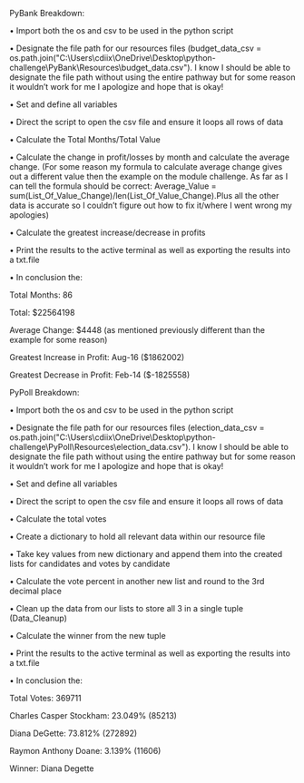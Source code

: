 PyBank Breakdown:

•	Import both the os and csv to be used in the python script

•	Designate the file path for our resources files (budget_data_csv = os.path.join("C:\\Users\\cdiix\\OneDrive\\Desktop\\python-challenge\\PyBank\\Resources\\budget_data.csv"). I know I should be able to designate the file path without using the entire pathway but for some reason it wouldn’t work for me I apologize and hope that is okay!

•	Set and define all variables

•	Direct the script to open the csv file and ensure it loops all rows of data

•	Calculate the Total Months/Total Value

•	Calculate the change in profit/losses by month and calculate the average change. (For some reason my formula to calculate average change gives out a different value then the example on the module challenge. As far as I can tell the formula should be correct: Average_Value = sum(List_Of_Value_Change)/len(List_Of_Value_Change).Plus all the other data is accurate so I couldn’t figure out how to fix it/where I went wrong my apologies)

•	Calculate the greatest increase/decrease in profits

•	Print the results to the active terminal as well as exporting the results into a txt.file

•	In conclusion the:
  	     
Total Months: 86

Total: $22564198

Average Change: $4448 (as mentioned previously different than the example for some reason)

Greatest Increase in Profit: Aug-16 ($1862002)

Greatest Decrease in Profit: Feb-14 ($-1825558)

PyPoll Breakdown:

•	Import both the os and csv to be used in the python script

•	Designate the file path for our resources files (election_data_csv = os.path.join("C:\\Users\\cdiix\\OneDrive\\Desktop\\python-challenge\\PyPoll\\Resources\\election_data.csv"). I know I should be able to designate the file path without using the entire pathway but for some reason it wouldn’t work for me I apologize and hope that is okay!

•	Set and define all variables

•	Direct the script to open the csv file and ensure it loops all rows of data

•	Calculate the total votes

•	Create a dictionary to hold all relevant data within our resource file

•	Take key values from new dictionary and append them into the created lists for candidates and votes by candidate

•	Calculate the vote percent in another new list and round to the 3rd decimal place

•	Clean up the data from our lists to store all 3 in a single tuple (Data_Cleanup)

•	Calculate the winner from the new tuple

•	Print the results to the active terminal as well as exporting the results into a txt.file

•	In conclusion the:

Total Votes: 369711

Charles Casper Stockham: 23.049% (85213)

Diana DeGette: 73.812% (272892)

Raymon Anthony Doane: 3.139% (11606)

Winner: Diana Degette

